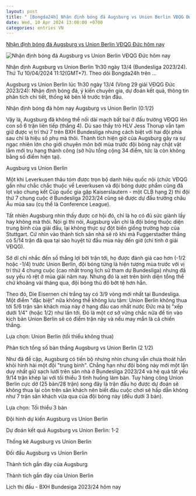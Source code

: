 ```yaml
---
layout: post
title: " [Bongda24h] Nhận định bóng đá Augsburg vs Union Berlin VĐQG Đức hôm nay"
date: Wed, 10 Apr 2024 13:00:00 +0700
categories: entries VN
---
```

[Nhận định bóng đá Augsburg vs Union Berlin VĐQG Đức hôm nay](https://bongda24h.vn/nhan-dinh-bong-da/du-doan-augsburg-vs-union-berlin-vdqg-duc-hom-nay-344-384614.html)

![Nhận định bóng đá Augsburg vs Union Berlin VĐQG Đức hôm nay](https://static.bongda24h.vn/medias/standard/2024/04/09/nhan-dinh-bong-da-du-doan-augsburg-vs-union-berlin-vdqg-duc-bundesliga-hom-nay-0904165857.jpg)

Nhận định Augsburg vs Union Berlin 1h30 ngày 13/4 (Bundesliga 2023/24). Thứ Tư 10/04/2024 11:12(GMT+7). Theo dõi Bongda24h trên ...

Augsburg vs Union Berlin lúc 1h30 ngày 13/4 (Vòng 29 giải VĐQG Đức 2023/24): Nhận định bóng đá, ý kiến chuyên gia, dự đoán kết quả, thông tin phân tích chi tiết, thống kê bên lề trước trận đấu.

Nhận định bóng đá hôm nay Augsburg vs Union Berlin (0:1/2)

Vậy là, Augsburg đã không thể nối dài mạch bất bại ở đấu trường VĐQG lên con số 6 trận liên tiếp (thắng 4). Dù sao thầy trò HLV Jess Thorup vẫn tạm giữ được vị trí thứ 7 trên BXH Bundesliga nhưng cách biệt với hai đội phía sau chỉ là hiệu số phụ mà thôi. Thành tích hiện giờ của Augsburg gây ra sự ngạc nhiên lớn cho giới chuyên môn bởi mùa trước đội bóng này chật vật lắm mới trụ hạng thành công (sở hữu tổng cộng 34 điểm, tức là còn không bằng số điểm hiện tại).

Augsburg vs Union Berlin

Một khi Leverkusen thâu tóm được trọn bộ danh hiệu quốc nội (chức VĐQG gần như chắc chắc thuộc về Leverkusen và đội bóng dược phẩm cũng đã lọt vào chung kết Cúp quốc gia gặp Kaiserslautern - một CLB hạng 2) thì đội thứ 7 chung cuộc ở Bundesliga 2023/24 cũng sẽ được dự đấu trường châu Âu mùa sau (cụ thể là Conference League).

Tất nhiên Augsburg nhìn thấy được cơ hội đó, chỉ là họ có đủ sức giành lấy hay không mà thôi. Nói gì thì nói, Augsburg vẫn chỉ là đội bóng thuộc diện trung bình của giải đấu, lại không thực sự đột biến giống trường hợp của Stuttgart. Cứ nhìn vào thành tích sân nhà sẽ rõ khi mà Fuggerstadter thắng có 5/14 trận đã qua tại sào huyệt từ đầu mùa này đến giờ (chỉ tính ở giải VĐQG).

Sở dĩ chỉ nhắc đến số thắng lợi bởi trận tới, họ được đánh giá cao hơn (-1/2 hoặc -1/4) trước Union Berlin, đội bóng từng là hiện tượng mùa trước với vị trí thứ 4 chung cuộc (cao nhất trong lịch sử tham dự Bundesliga) nhưng đã suy yếu rõ rệt ở mùa giải năm nay. Nhưng đó là xét trên bình diện tổng thể chứ khoảng vài tháng qua, đội bóng thủ đô bớt tệ hơn hẳn.

Theo đó, Die Eisernen chỉ trắng tay có 3/9 vòng mới nhất tại Bundesliga. Một điểm "đặc biệt" nữa không thể không lưu tâm: Union Berlin không thua tới 5/6 trận sân khách mùa này ở hạng đấu cao nhất nước Đức mà bị "xếp dưới 1/4" (hoặc 1/2) như lần tới. Đó là một cơ sở vững chắc nữa để tin vào kịch bản Union Berlin sẽ có điểm trận này và nếu may mắn là cả chiến thắng.

Lựa chọn: Union Berlin (tối thiểu không thua)

Phân tích tổng số bàn thắng Augsburg vs Union Berlin (2 1/2)

Như đã đề cập, Augsburg có tiến bộ nhưng nhìn chung vẫn chưa thoát hẳn khỏi hình hài một đội "trung bình". Chẳng hạn như đội bóng này mới một lần duy nhất giữ sạch lưới trên sân nhà ở Bundesliga 2023/24 và hệ quả tất yếu 9/14 trận khép lại với tối thiểu 3 tình huống làm bàn. Tuy hàng công Union Berlin cực dở (25 bàn/28 trận) song đây là trận đấu họ được dự đoán sẽ không thua lại còn trên sân khách nên biết đâu cuộc chơi sẽ hấp dẫn không như 7 trận sân khách vừa qua của đội bóng này (đều dưới 3 bàn).

Lựa chọn: Tối thiểu 3 bàn

Đội hình dự kiến Augsburg vs Union Berlin

Dự đoán kết quả Augsburg vs Union Berlin: 1-2

Thống kê Augsburg vs Union Berlin

Đối đầu Augsburg vs Union Berlin

Thành tích gần đây của Augsburg

Thành tích gần đây của Union Berlin

Lịch thi đấu - BXH Bundesiga 2023/24 hôm nay

